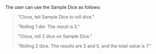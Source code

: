 ﻿The user can use the Sample Dice as follows:

> <p class="ldiag">"Clova, tell Sample Dice to roll dice."</p>
> <p class="rdiag">"Rolling 1 die. The result is 5."</p>
> <p class="ldiag">"Clova, roll 2 dice on Sample Dice."</p>
> <p class="rdiag">"Rolling 2 dice. The results are 2 and 5, and the total value is 7."</p>
